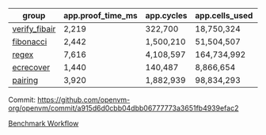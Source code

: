 | group | app.proof_time_ms | app.cycles | app.cells_used | leaf.proof_time_ms | leaf.cycles | leaf.cells_used |
| -- | -- | -- | -- | -- | -- | -- |
| [verify_fibair](https://github.com/openvm-org/openvm/blob/benchmark-results/benchmarks-pr/2008/verify_fibair-a915d6d0cbb04dbb06777773a3651fb4939efac2.md) | 2,219 |  322,700 |  18,750,324 |- | - | - |
| [fibonacci](https://github.com/openvm-org/openvm/blob/benchmark-results/benchmarks-pr/2008/fibonacci-a915d6d0cbb04dbb06777773a3651fb4939efac2.md) | 2,442 |  1,500,210 |  51,504,507 |- | - | - |
| [regex](https://github.com/openvm-org/openvm/blob/benchmark-results/benchmarks-pr/2008/regex-a915d6d0cbb04dbb06777773a3651fb4939efac2.md) | 7,616 |  4,108,597 |  164,734,992 |- | - | - |
| [ecrecover](https://github.com/openvm-org/openvm/blob/benchmark-results/benchmarks-pr/2008/ecrecover-a915d6d0cbb04dbb06777773a3651fb4939efac2.md) | 1,440 |  140,487 |  8,866,654 |- | - | - |
| [pairing](https://github.com/openvm-org/openvm/blob/benchmark-results/benchmarks-pr/2008/pairing-a915d6d0cbb04dbb06777773a3651fb4939efac2.md) | 3,920 |  1,882,939 |  98,834,293 |- | - | - |


Commit: https://github.com/openvm-org/openvm/commit/a915d6d0cbb04dbb06777773a3651fb4939efac2

[Benchmark Workflow](https://github.com/openvm-org/openvm/actions/runs/17133013578)
